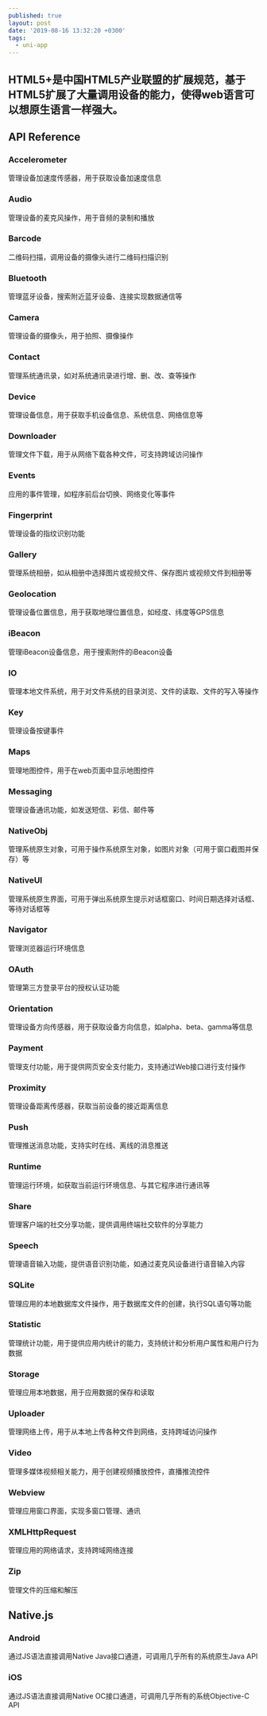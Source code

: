 ```yaml
---
published: true
layout: post
date: '2019-08-16 13:32:20 +0300'
tags:
  - uni-app
---
```

## HTML5+是中国HTML5产业联盟的扩展规范，基于HTML5扩展了大量调用设备的能力，使得web语言可以想原生语言一样强大。

## API Reference

### Accelerometer
管理设备加速度传感器，用于获取设备加速度信息

### Audio
管理设备的麦克风操作，用于音频的录制和播放

### Barcode
二维码扫描，调用设备的摄像头进行二维码扫描识别

### Bluetooth
管理蓝牙设备，搜索附近蓝牙设备、连接实现数据通信等

### Camera
管理设备的摄像头，用于拍照、摄像操作

### Contact
管理系统通讯录，如对系统通讯录进行增、删、改、查等操作

### Device
管理设备信息，用于获取手机设备信息、系统信息、网络信息等

### Downloader
管理文件下载，用于从网络下载各种文件，可支持跨域访问操作

### Events
应用的事件管理，如程序前后台切换、网络变化等事件

### Fingerprint
管理设备的指纹识别功能

### Gallery
管理系统相册，如从相册中选择图片或视频文件、保存图片或视频文件到相册等

### Geolocation
管理设备位置信息，用于获取地理位置信息，如经度、纬度等GPS信息

### iBeacon
管理iBeacon设备信息，用于搜索附件的iBeacon设备

### IO
管理本地文件系统，用于对文件系统的目录浏览、文件的读取、文件的写入等操作

### Key
管理设备按键事件

### Maps
管理地图控件，用于在web页面中显示地图控件

### Messaging
管理设备通讯功能，如发送短信、彩信、邮件等

### NativeObj
管理系统原生对象，可用于操作系统原生对象，如图片对象（可用于窗口截图并保存）等

### NativeUI
管理系统原生界面，可用于弹出系统原生提示对话框窗口、时间日期选择对话框、等待对话框等

### Navigator
管理浏览器运行环境信息

### OAuth
管理第三方登录平台的授权认证功能

### Orientation
管理设备方向传感器，用于获取设备方向信息，如alpha、beta、gamma等信息

### Payment
管理支付功能，用于提供网页安全支付能力，支持通过Web接口进行支付操作

### Proximity
管理设备距离传感器，获取当前设备的接近距离信息

### Push
管理推送消息功能，支持实时在线、离线的消息推送

### Runtime
管理运行环境，如获取当前运行环境信息、与其它程序进行通讯等

### Share
管理客户端的社交分享功能，提供调用终端社交软件的分享能力

### Speech
管理语音输入功能，提供语音识别功能，如通过麦克风设备进行语音输入内容

### SQLite
管理应用的本地数据库文件操作，用于数据库文件的创建，执行SQL语句等功能

### Statistic
管理统计功能，用于提供应用内统计的能力，支持统计和分析用户属性和用户行为数据

### Storage
管理应用本地数据，用于应用数据的保存和读取

### Uploader
管理网络上传，用于从本地上传各种文件到网络，支持跨域访问操作

### Video
管理多媒体视频相关能力，用于创建视频播放控件，直播推流控件

### Webview
管理应用窗口界面，实现多窗口管理、通讯

### XMLHttpRequest
管理应用的网络请求，支持跨域网络连接

### Zip
管理文件的压缩和解压


## Native.js

### Android
通过JS语法直接调用Native Java接口通道，可调用几乎所有的系统原生Java API

### iOS
通过JS语法直接调用Native OC接口通道，可调用几乎所有的系统Objective-C API
